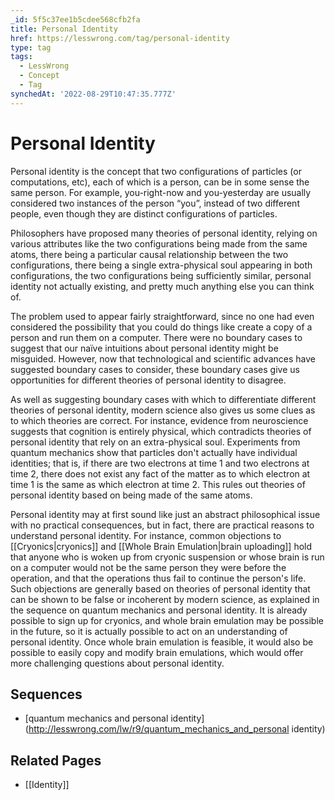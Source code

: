 ```yaml
---
_id: 5f5c37ee1b5cdee568cfb2fa
title: Personal Identity
href: https://lesswrong.com/tag/personal-identity
type: tag
tags:
  - LessWrong
  - Concept
  - Tag
synchedAt: '2022-08-29T10:47:35.777Z'
---
```

# Personal Identity

Personal identity is the concept that two configurations of particles (or computations, etc), each of which is a person, can be in some sense the same person. For example, you-right-now and you-yesterday are usually considered two instances of the person “you”, instead of two different people, even though they are distinct configurations of particles.

Philosophers have proposed many theories of personal identity, relying on various attributes like the two configurations being made from the same atoms, there being a particular causal relationship between the two configurations, there being a single extra-physical soul appearing in both configurations, the two configurations being sufficiently similar, personal identity not actually existing, and pretty much anything else you can think of.

The problem used to appear fairly straightforward, since no one had even considered the possibility that you could do things like create a copy of a person and run them on a computer. There were no boundary cases to suggest that our naïve intuitions about personal identity might be misguided. However, now that technological and scientific advances have suggested boundary cases to consider, these boundary cases give us opportunities for different theories of personal identity to disagree.

As well as suggesting boundary cases with which to differentiate different theories of personal identity, modern science also gives us some clues as to which theories are correct. For instance, evidence from neuroscience suggests that cognition is entirely physical, which contradicts theories of personal identity that rely on an extra-physical soul. Experiments from quantum mechanics show that particles don't actually have individual identities; that is, if there are two electrons at time 1 and two electrons at time 2, there does not exist any fact of the matter as to which electron at time 1 is the same as which electron at time 2. This rules out theories of personal identity based on being made of the same atoms.

Personal identity may at first sound like just an abstract philosophical issue with no practical consequences, but in fact, there are practical reasons to understand personal identity. For instance, common objections to [[Cryonics|cryonics]] and [[Whole Brain Emulation|brain uploading]] hold that anyone who is woken up from cryonic suspension or whose brain is run on a computer would not be the same person they were before the operation, and that the operations thus fail to continue the person's life. Such objections are generally based on theories of personal identity that can be shown to be false or incoherent by modern science, as explained in the sequence on quantum mechanics and personal identity. It is already possible to sign up for cryonics, and whole brain emulation may be possible in the future, so it is actually possible to act on an understanding of personal identity. Once whole brain emulation is feasible, it would also be possible to easily copy and modify brain emulations, which would offer more challenging questions about personal identity.

Sequences
---------

*   [quantum mechanics and personal identity](http://lesswrong.com/lw/r9/quantum_mechanics_and_personal identity)

Related Pages
-------------

*   [[Identity]]